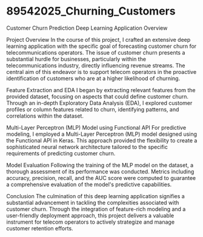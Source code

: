 # 89542025_Churning_Customers
Customer Churn Prediction Deep Learning Application
Overview


Project Overview
In the course of this project, I crafted an extensive deep learning application with the specific goal of forecasting customer churn for telecommunications operators. The issue of customer churn presents a substantial hurdle for businesses, particularly within the telecommunications industry, directly influencing revenue streams. The central aim of this endeavor is to support telecom operators in the proactive identification of customers who are at a higher likelihood of churning.

Feature Extraction and EDA
I began by extracting relevant features from the provided dataset, focusing on aspects that could define customer churn. Through an in-depth Exploratory Data Analysis (EDA), I explored customer profiles or column features related to churn, identifying patterns, and correlations within the dataset.

Multi-Layer Perceptron (MLP) Model using Functional API
For predictive modeling, I employed a Multi-Layer Perceptron (MLP) model designed using the Functional API in Keras. This approach provided the flexibility to create a sophisticated neural network architecture tailored to the specific requirements of predicting customer churn.

Model Evaluation
Following the training of the MLP model on the dataset, a thorough assessment of its performance was conducted. Metrics including accuracy, precision, recall, and the AUC score were computed to guarantee a comprehensive evaluation of the model's predictive capabilities.

Conclusion
The culmination of this deep learning application signifies a substantial advancement in tackling the complexities associated with customer churn. Through the integration of feature-rich modeling and a user-friendly deployment approach, this project delivers a valuable instrument for telecom operators to actively strategize and manage customer retention efforts.
